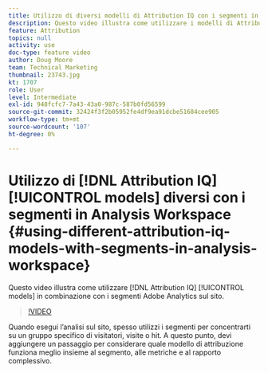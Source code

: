 ```yaml
---
title: Utilizzo di diversi modelli di Attribution IQ con i segmenti in Analysis Workspace
description: Questo video illustra come utilizzare i modelli di Attribution IQ in combinazione con i segmenti Adobe Analytics sul sito.
feature: Attribution
topics: null
activity: use
doc-type: feature video
author: Doug Moore
team: Technical Marketing
thumbnail: 23743.jpg
kt: 1707
role: User
level: Intermediate
exl-id: 948fcfc7-7a43-43a0-987c-587b0fd56599
source-git-commit: 32424f3f2b05952fe4df9ea91dcbe51684cee905
workflow-type: tm+mt
source-wordcount: '107'
ht-degree: 0%

---
```


# Utilizzo di [!DNL Attribution IQ] [!UICONTROL models] diversi con i segmenti in Analysis Workspace {#using-different-attribution-iq-models-with-segments-in-analysis-workspace}

Questo video illustra come utilizzare [!DNL Attribution IQ] [!UICONTROL models] in combinazione con i segmenti Adobe Analytics sul sito.

>[!VIDEO](https://video.tv.adobe.com/v/23743/?quality=12)

Quando esegui l’analisi sul sito, spesso utilizzi i segmenti per concentrarti su un gruppo specifico di visitatori, visite o hit. A questo punto, devi aggiungere un passaggio per considerare quale modello di attribuzione funziona meglio insieme al segmento, alle metriche e al rapporto complessivo.

